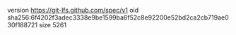 version https://git-lfs.github.com/spec/v1
oid sha256:6f4202f3adec3338e9be1599ba6f52c8e92200e52bd2ca2cb719ae030f188721
size 5261
